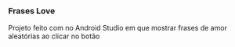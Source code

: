 ### Frases Love

Projeto feito com no Android Studio em que mostrar frases de amor aleatórias ao clicar no botão
